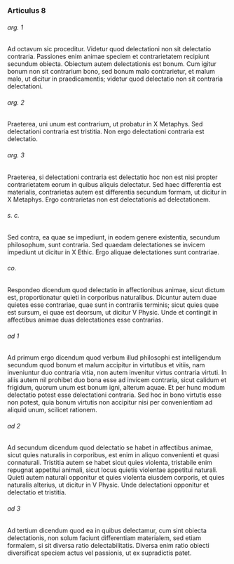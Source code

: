### Articulus 8

###### arg. 1
Ad octavum sic proceditur. Videtur quod delectationi non sit delectatio contraria. Passiones enim animae speciem et contrarietatem recipiunt secundum obiecta. Obiectum autem delectationis est bonum. Cum igitur bonum non sit contrarium bono, sed bonum malo contrarietur, et malum malo, ut dicitur in praedicamentis; videtur quod delectatio non sit contraria delectationi.

###### arg. 2
Praeterea, uni unum est contrarium, ut probatur in X Metaphys. Sed delectationi contraria est tristitia. Non ergo delectationi contraria est delectatio.

###### arg. 3
Praeterea, si delectationi contraria est delectatio hoc non est nisi propter contrarietatem eorum in quibus aliquis delectatur. Sed haec differentia est materialis, contrarietas autem est differentia secundum formam, ut dicitur in X Metaphys. Ergo contrarietas non est delectationis ad delectationem.

###### s. c.
Sed contra, ea quae se impediunt, in eodem genere existentia, secundum philosophum, sunt contraria. Sed quaedam delectationes se invicem impediunt ut dicitur in X Ethic. Ergo aliquae delectationes sunt contrariae.

###### co.
Respondeo dicendum quod delectatio in affectionibus animae, sicut dictum est, proportionatur quieti in corporibus naturalibus. Dicuntur autem duae quietes esse contrariae, quae sunt in contrariis terminis; sicut quies quae est sursum, ei quae est deorsum, ut dicitur V Physic. Unde et contingit in affectibus animae duas delectationes esse contrarias.

###### ad 1
Ad primum ergo dicendum quod verbum illud philosophi est intelligendum secundum quod bonum et malum accipitur in virtutibus et vitiis, nam inveniuntur duo contraria vitia, non autem invenitur virtus contraria virtuti. In aliis autem nil prohibet duo bona esse ad invicem contraria, sicut calidum et frigidum, quorum unum est bonum igni, alterum aquae. Et per hunc modum delectatio potest esse delectationi contraria. Sed hoc in bono virtutis esse non potest, quia bonum virtutis non accipitur nisi per convenientiam ad aliquid unum, scilicet rationem.

###### ad 2
Ad secundum dicendum quod delectatio se habet in affectibus animae, sicut quies naturalis in corporibus, est enim in aliquo convenienti et quasi connaturali. Tristitia autem se habet sicut quies violenta, tristabile enim repugnat appetitui animali, sicut locus quietis violentae appetitui naturali. Quieti autem naturali opponitur et quies violenta eiusdem corporis, et quies naturalis alterius, ut dicitur in V Physic. Unde delectationi opponitur et delectatio et tristitia.

###### ad 3
Ad tertium dicendum quod ea in quibus delectamur, cum sint obiecta delectationis, non solum faciunt differentiam materialem, sed etiam formalem, si sit diversa ratio delectabilitatis. Diversa enim ratio obiecti diversificat speciem actus vel passionis, ut ex supradictis patet.

